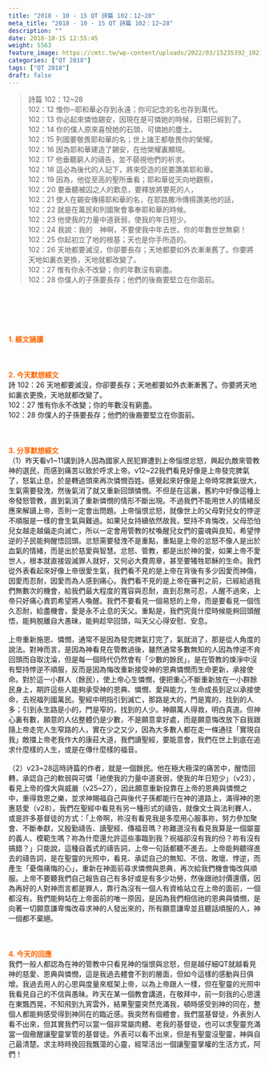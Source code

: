 ```yaml
---
title: "2018 - 10 - 15 QT 詩篇 102：12~28"
meta_title: "2018 - 10 - 15 QT 詩篇 102：12~28"
description: ""
date: 2018-10-15 12:55:45
weight: 5563
feature_image: https://cmtc.tw/wp-content/uploads/2022/03/15235392_10211799862337740_180693556567566654_o-1.webp
categories: ["QT 2018"]
tags: ["QT 2018"]
draft: false
---
```


<blockquote>詩篇 102：12~28<br />
102：12 惟你─耶和華必存到永遠；你可記念的名也存到萬代。<br />
102：13 你必起來憐恤錫安，因現在是可憐她的時候，日期已經到了。<br />
102：14 你的僕人原來喜悅她的石頭，可憐她的塵土。<br />
102：15 列國要敬畏耶和華的名；世上諸王都敬畏你的榮耀。<br />
102：16 因為耶和華建造了錫安，在他榮耀裏顯現。<br />
102：17 他垂聽窮人的禱告，並不藐視他們的祈求。<br />
102：18 這必為後代的人記下，將來受造的民要讚美耶和華。<br />
102：19 因為，他從至高的聖所垂看；耶和華從天向地觀察，<br />
102：20 要垂聽被囚之人的歎息，要釋放將要死的人，<br />
102：21 使人在錫安傳揚耶和華的名，在耶路撒冷傳揚讚美他的話，<br />
102：22 就是在萬民和列國聚會事奉耶和華的時候。<br />
102：23 他使我的力量中道衰弱，使我的年日短少。<br />
102：24 我說：我的　神啊，不要使我中年去世。你的年數世世無窮！<br />
102：25 你起初立了地的根基；天也是你手所造的。<br />
102：26 天地都要滅沒，你卻要長存；天地都要如外衣漸漸舊了。你要將天地如裏衣更換，天地就都改變了。<br />
102：27 惟有你永不改變；你的年數沒有窮盡。<br />
102：28 你僕人的子孫要長存；他們的後裔要堅立在你面前。</blockquote><br />
&nbsp;<br />
<br />
&nbsp;<br />
<br />
<span style="color: #ff6600;"><strong>1. </strong><strong>經文誦讀</strong></span><br />
<br />
<span style="color: #ff6600;"><strong> </strong></span><br />
<br />
<span style="color: #ff6600;"><strong>2. 今天默想</strong><strong>經文<br />
</strong></span>詩 102：26 天地都要滅沒，你卻要長存；天地都要如外衣漸漸舊了。你要將天地如裏衣更換，天地就都改變了。<br />
102：27 惟有你永不改變；你的年數沒有窮盡。<br />
102：28 你僕人的子孫要長存；他們的後裔要堅立在你面前。<br />
<br />
&nbsp;<br />
<br />
<span style="color: #ff6600;"><strong>3. 分享默想經文<br />
</strong></span>（1）昨天看v1~11講到詩人因為國家人民犯罪遭到上帝惱恨忿怒，興起仇敵來管教神的選民，而感到痛苦以致於呼求上帝。v12~22我們看見好像是上帝發完脾氣了，怒氣止息，於是轉過頭來再次憐憫百姓。感覺起來好像是上帝時常脾氣很大，生氣需要發洩，然後氣消了就又重新回頭憐憫。不但是在這裏，舊約中好像這種上帝發怒管教，直到氣消了重新憐憫的情形不斷出現。不過我們不能用世人的情緒反應來解讀上帝，否則一定會出問題。上帝惱恨忿怒，就像世上的父母對兒女的悖逆不順服是一樣的會生氣與難過。如果兒女持續依然故我，堅持不肯悔改，父母恐怕兒女越走越偏走向滅亡，所以一定會用管教的杖喚醒兒女們的靈魂與良知，希望悖逆的子民能夠醒悟回頭。忿怒需要發洩不是重點，重點是上帝的忿怒不像人是出於血氣的情緒，而是出於慈愛與智慧。忿怒、管教，都是出於神的愛，如果上帝不愛世人，根本就直接毀滅罪人就好，又何必大費周章，甚至要犧牲耶穌的生命。我們從外表看起來好像上帝很愛生氣，我們看不見的是上帝在背後有多少因愛而神傷，因愛而忍耐，因愛而為人感到痛心。我們看不見的是上帝在審判之前，已經給過我們無數次的機會，給我們最大程度的寬容與忍耐，直到忍無可忍，人醒不過來，上帝只好痛心責罰希望將人喚醒。我們不要看見一個易怒的上帝，而是要看見一個恆久忍耐，給盡機會，愛是永不止息的天父。重點是，我們究竟什麼時候能夠回頭醒悟，能夠脫離自大愚昧，能夠趁早回頭，叫天父心得安慰、安息。<br />
<br />
上帝重新施恩、憐憫，通常不是因為發完脾氣打完了，氣就消了，那是從人角度的說法。對神而言，是因為神看見在管教過後，雖然通常多數無知的人因為悖逆不肯回頭而自取沈淪，但是每一個時代仍然會有「少數的餘民」，是在管教的煉淨中沒有堅持悖逆不順服，反而是因為悔改重新接受神的恩典憐憫而生命更新，承接使命。對於這一小群人（餘民），使上帝心生憐憫，便把重心不斷重新放在一小群餘民身上，期許這些人能夠承受神的恩典、憐憫、愛與能力，生命成長到足以承接使命，去祝福列國萬民。聖經中明指引到滅亡，那路是大的，門是寬的，找到的人多；引到永生路是小的，門是窄的，找到的人少。神願萬人得救，明白真道。但神心裏有數，願意的人佔整體仍是少數，不是願意拿好處，而是願意悔改放下自我跟隨上帝走完人生窄路的人，實在少之又少，因為大多數人都在走一條通往「實現自我」敵擋上帝老我作大的康莊大道，我們讀聖經，要能意會，我們在世上到底在追求什麼樣的人生，或是在傳什麼樣的福音。<br />
<br />
（2）v23~28這時詩篇的作者，就是一個餘民。他在極大極深的痛苦中，醒悟回轉，承認自己的軟弱與可憐「祂使我的力量中道衰弱，使我的年日短少」（v23），看見上帝的偉大與威嚴（v25~27），因此願意重新投靠在上帝的恩典與憐憫之中，重得救恩之樂，並求神賜福自己與後代子孫都能行在神的道路上，滿得神的恩惠慈愛（v28）。我們在聖經中看見有另一種形式的禱告，就像文士與法利賽人，或是許多基督徒的方式：「上帝啊，祢沒有看見我是多麼用心服事祢，努力參加聚會、不斷奉獻，又殷勤禱告、讀聖經、傳福音嗎？祢難道沒有看見我算是一個屬靈的義人、模範生嗎？祢為什麼還允許這些事臨到我？祝福卻沒有我的份？祢有沒有搞錯？」只能說，這種自義式的禱告詞，上帝一句話都聽不進去。上帝能夠聽得進去的禱告詞，是在聖靈的光照中，看見、承認自己的無知、不信、敗壞、悖逆，而產生「憂傷痛悔的心」，重新在神面前尋求憐憫與恩典，再次給我們機會悔改與順服。上帝不要聽我們自己報告自己有多好或是有多少功勞，然後跟祂討價還價，因為再好的人對神而言都是罪人，靠行為沒有一個人有資格站立在上帝的面前，一個都沒有。我們能夠站在上帝面前的唯一原因，是因為我們相信祂的恩典與憐憫，是向著一切願意謙卑悔改尋求神的人發出來的，所有願意謙卑並且聽話順服的人，神一個都不棄絕。<br />
<br />
&nbsp;<br />
<br />
<span style="color: #ff6600;"><strong>4. 今天的回應<br />
</strong></span>我們一般人都認為在神的管教中只看見神的惱恨與忿怒，但是越仔細QT就越看見神的慈愛、恩典與憐憫，這是我過去體會不到的層面，但如今這樣的感動與日俱增。我過去用人的心思與度量來框架上帝，以為上帝跟人一樣，但在聖靈的光照中我看見自己的不信與愚昧。昨天在某一個教會講道，在敬拜中，前一刻我的心思還在東飄西晃，不知飛到九宵雲外，結果聖靈突然充滿我，頓時感受到神的同在，整個人都能夠感受得到神同在的臨近感。我突然有個體會，我們當基督徒，外表別人看不出來，但其實我們可以當一個非常屬肉體、老我的基督徒，也可以求聖靈充滿當一個儆醒讓聖靈掌管的基督徒。外表可以看不出來，但是有聖靈沒聖靈，神與自己最清楚。求主時時挽回我飄蕩的心靈，經常活出一個讓聖靈掌權的生活方式，阿們！<br />
<br />
&nbsp;
        